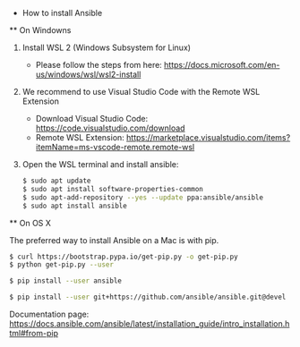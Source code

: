 * How to install Ansible

** On Windowns

1. Install WSL 2 (Windows Subsystem for Linux)
	
	- Please follow the steps from here: https://docs.microsoft.com/en-us/windows/wsl/wsl2-install
	
2. We recommend to use Visual Studio Code with the Remote WSL Extension
	
	- Download Visual Studio Code: https://code.visualstudio.com/download
	- Remote WSL Extension: https://marketplace.visualstudio.com/items?itemName=ms-vscode-remote.remote-wsl
	
3. Open the WSL terminal and install ansible:

	```bash
	$ sudo apt update
	$ sudo apt install software-properties-common
	$ sudo apt-add-repository --yes --update ppa:ansible/ansible
	$ sudo apt install ansible	
	```
	
** On OS X

The preferred way to install Ansible on a Mac is with pip.

```bash
$ curl https://bootstrap.pypa.io/get-pip.py -o get-pip.py
$ python get-pip.py --user

$ pip install --user ansible

$ pip install --user git+https://github.com/ansible/ansible.git@devel
```

Documentation page: https://docs.ansible.com/ansible/latest/installation_guide/intro_installation.html#from-pip

